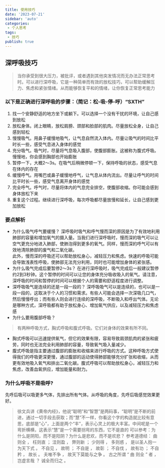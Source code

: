 ```yaml
---
title: 使用技巧
date: '2023-07-21'
sidebar: 'auto'
categories:
 - 个人思考
tags:
 - 技巧
publish: true
---
```


## 深呼吸技巧
> 当你承受到很大压力，被批评，或者遇到其他突发情况而无办法正常思考时。可以进行深呼吸，它是一种简单而有效的放松技巧，可以帮助缓解压力、焦虑和紧张情绪。从而能够恢复平和的情绪，让你恢复正常思考能力
### 以下是正确进行深呼吸的步骤：（简记：松-吸-停-呼）“SXTH”
1. 找一个安静舒适的地方坐下或躺下。可以选择一个没有干扰的环境，让自己感到放松
2. 放松身体。闭上眼睛，放松肩膀、颈部和脸部的肌肉。尽量放松全身，让自己感到轻松
3. 慢慢吸气。用鼻子缓慢地吸气，让气息自然流入体内。尽量让吸气的时间比平时长一些，感受气息进入身体的感觉
4. 充分吸气。吸气时，尽量将气息吸入腹部，使腹部膨胀。这被称为腹式呼吸。慢慢地，你会感到胸部也开始膨胀
5. 暂停一下，大概2～3s。在吸气后稍微停顿一下，保持呼吸的状态，感受气息在体内的存在
6. 缓慢呼气。用嘴巴或鼻子缓慢地呼气，让气息从体内流出。尽量让呼气的时间比平时长一些，感受气息离开身体的感觉
7. 完全呼气。呼气时，尽量将体内的气息完全排空，使腹部收缩。你可能会感到身体放松下来
8. 重复这个过程。继续进行深呼吸，每次呼吸都尽量放慢和延长，让自己感到更加放松

### 要点解析
- 为什么吸气呼气要缓慢？
深呼吸时吸气和呼气慢而深的原因是为了有效地利用肺部的容量和增加氧气的摄入量。当我们进行深呼吸时，慢而深的吸气可以让空气更充分地进入肺部，使肺泡得到更多的氧气。同样，慢而深的呼气可以有效地清除肺部的废气和二氧化碳。  
此外，慢而深的呼吸还可以帮助放松身心，减轻压力和焦虑。快速的呼吸可能会导致浅表性呼吸，使肺部无法充分利用，同时也可能增加身体的紧张感。  
- 为什么吸气完成后要暂停2～3s？
在进行深呼吸时，吸气完成后一般建议暂停约2到3秒钟。这个暂停的时间可以让您的身体充分吸收吸入的氧气。请注意，深呼吸的时间和暂停的时间可以根据个人的需要和舒适程度进行调整。
- 深呼吸吸气是连续的还是一段一段的？
深呼吸吸气可以是连续的，也可以是一段一段的，这取决于个人的习惯和需求。有些人可能会选择一次深吸几口气，然后慢慢呼出；而有些人则会进行连续的深呼吸，不断吸入和呼出气体。无论是哪种方式，深呼吸都有助于放松身心、增加氧气供应，以及减轻压力和焦虑感
- 为什么要用腹部呼吸？
> 有两种呼吸方式，胸式呼吸和腹式呼吸。它们对身体的效果有所不同。
 + 胸式呼吸可以迅速提供氧气，但它的效果有限，容易导致肩颈肌肉的紧张和疲劳，同时也无法完全利用肺部的容量，导致氧气吸入量减少。
 + 腹式呼吸是指主要通过腹部的膨胀和收缩来进行呼吸的方式。这种呼吸方式使得我们的呼吸更深更慢，通过腹部的运动使得肺部能够充分扩张和收缩，从而更有效地吸入氧气和排出二氧化碳。腹式呼吸可以帮助放松身心，减轻压力和焦虑，改善血氧供应，增加能量和耐力。

### 为什么呼吸不是吸呼?
先呼后吸可以吸更多气体，先排出所有气体。从呼吸的角度，先呼后吸感觉效果更好。
> 徐文兵讲《黄帝内经》，他说“聪明”和“智慧”是两码事，“聪明”是不断的前进，通过一切手段去获取；而“慧”不一样，你看这个字的构造就比较有意思，底部是“心”，上面是两个“丰”，表示心灵上的极大丰富。中间呢是一个弯折横横，这表示“慧”是一个需要拐弯的东西，它不是直的
> 可以参考：为什么是阴阳，而不是阳阴？为什么是悲欢，而不是欢悲？
> 参考道德经：  曲则全 ， 枉则直 ； 洼则盈 ， 弊则新 ； 少则得 ， 多则惑 ， 是以圣人抱一为天下式 。 不自见 ， 故明 ； 不自是 ， 故彰 ； 不自伐 ， 故有功 ； 不自矜 ， 故长 。 夫唯不争 ， 故天下莫能与之争 。 古之所谓 “ 曲 则全 ” 者 ， 岂虚言哉 ？ 诚全而归之 。